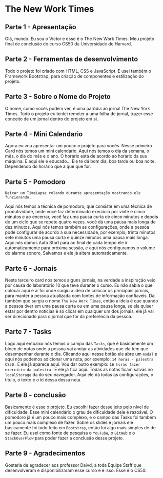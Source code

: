 # The New Work Times

## Parte 1 - Apresentação

Olá, mundo. Eu sou o Victor e esse é o The New Work Times. Meu projeto final de conclusão do curso CS50 da Universidade de Harvard.

## Parte 2 - Ferramentas de desenvolvimento

Todo o projeto foi criado com HTML, CSS e JavaScript. E usei
também o Framework Bootstrap, para criação de componentes e estilização do projeto.

## Parte 3 - Sobre o Nome do Projeto

O nome, como vocês podem ver, é
uma paródia ao jornal The New York Times. Todo o projeto eu tentei remeter a uma folha de jornal, trazer esse conceito de um jornal dentro do projeto em si.

## Parte 4 - Mini Calendario

Agora eu vou apresentar um pouco o projeto para vocês.
Nesse primeiro Card nós temos um mini calendário. Aqui nós
temos o dia da semana, o mês, o dia do mês e o ano. O horário está de acordo ao horário da sua máquina. E aqui ele é educado...
Ele te dá bom dia, boa tarde ou boa noite. Dependendo do horário que a que que for.

## Parte 5 - Pomodoro

`Deixar um TimeLapse rolando durante apresentação mostrando ele funcionando.`

Aqui nós temos a técnica de pomodoro, que consiste em uma
técnica de produtividade, onde você faz determinado exercício
por vinte e cinco minutos e ao encerrar, você faz uma pausa
curta de cinco minutos e depois de um ciclo que se repete
quatro vezes, você dá uma pausa mais longa de dez minutos. Aqui nós temos também as configurações, onde a pessoa pode configurar de acordo a sua necessidade, por exemplo, trinta minutos, sete minutos uma pausa curta e quinze minutos uma
pausa mais longa. Aqui nós damos Auto Start para ao final de cada tempo ele ir automaticamente para próxima sessão, e aqui nós configuramos o volume do alarme sonoro, Salvamos e ele já altera automaticamente.

## Parte 6 - Jornais

Neste terceiro card nós temos alguns jornais, na verdade a
inspiração veio por causa do laboratório 10 que teve durante o
curso. Eu não sabia o que colocar aqui e aí foi onde surgiu a ideia de colocar os principais jornais, para manter a pessoa atualizada com fontes de informação confiaveis. Dai também que surgiu o nome `The New Work Times`, então a ideia é que quando a pessoa tiver em uma pausa curta ou em uma pausa longa, se ela quiser estar por dentro notícias é só clicar em qualquer um dos jornais, ele já vai ser direcionado para o
jornal que for da preferência da pessoa.

## Parte 7 - Tasks

Logo aqui embaixo nós temos o campo das `Tasks`, que é basicamente um bloco de notas onde a pessoa vai anotar as atividades que ela tem que desempenhar durante o dia.
Clicando aqui nesse botão ele abre um `modal` e aqui nós podemos adicionar uma nota, por exemplo: `14 horas - palestra CS50.`
E ele já aparece aqui. Vou dar outro exemplo: `16 horas fazer exercicio da palestra.`
E ele já fica aqui. Todas as notas ficam salvas no `localStorage` da do seu navegador. Aqui ele dá todas as configurações, o título, o texto e o id dessa dessa nota.

## Parte 8 - conclusão

Basicamente é esse o projeto. Eu escolhi fazer desse jeito pelo nível de dificuldade.
Esse mini calendário o grau de dificuldade dele é razoável.
O pomodoro já é um pouco mais complexo, e o campo das Tasks foi também um pouco mais complexo de fazer.
Sobre os slides e jornais ele basicamente foi todo feito em `Bootstrap`, então foi algo mais simples de de se fazer.
Eu usei como fonte de pesquisa o `YouTube`, o `GitHub` e o `StackOverFlow` para poder fazer a conclusão desse projeto.

## Parte 9 - Agradecimentos

Gostaria de agradecer aos professor Daivd, a toda Equipe Staff que desenvolveram e disponibilizaram esse curso e é isso. Esse é o CS50.